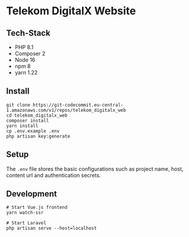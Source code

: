 # Telekom DigitalX Website

## Tech-Stack

- PHP 8.1
- Composer 2
- Node 16
- npm 8
- yarn 1.22


## Install

```shell
git clone https://git-codecommit.eu-central-1.amazonaws.com/v1/repos/telekom_digitalx_web
cd telekom_digitalx_web
composer install
yarn install
cp .env.example .env
php artisan key:generate
```


## Setup

The `.env` file stores the basic configurations such as project name, host, content url and authentication secrets.


## Development

```shell
# Start Vue.js frontend
yarn watch-ssr

# Start Laravel
php artisan serve --host=localhost
```
